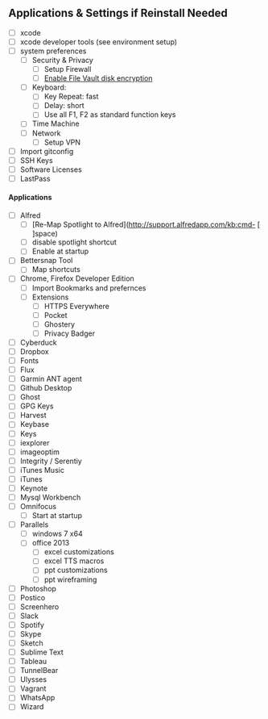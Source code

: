 ## Applications & Settings if Reinstall Needed

- [ ] xcode
- [ ] xcode developer tools (see environment setup)
- [ ] system preferences
  - [ ] Security & Privacy
    - [ ] Setup Firewall
    - [ ] [Enable File Vault disk encryption](http://support.apple.com/kb/HT4790)
  - [ ] Keyboard:
    - [ ] Key Repeat: fast
    - [ ] Delay:      short
    - [ ] Use all F1, F2 as standard function keys
  - [ ] Time Machine
  - [ ] Network
    - [ ] Setup VPN
- [ ] Import gitconfig
- [ ] SSH Keys
- [ ] Software Licenses
- [ ] LastPass

#### Applications
- [ ] Alfred
  - [ ] [Re-Map Spotlight to Alfred](http://support.alfredapp.com/kb:cmd- [ ]space) 
  - [ ] disable spotlight shortcut
  - [ ] Enable at startup
- [ ] Bettersnap Tool
  - [ ] Map shortcuts
- [ ] Chrome, Firefox Developer Edition
  - [ ] Import Bookmarks and prefernces
  - [ ] Extensions
    - [ ] HTTPS Everywhere
    - [ ] Pocket
    - [ ] Ghostery
    - [ ] Privacy Badger
- [ ] Cyberduck
- [ ] Dropbox
- [ ] Fonts
- [ ] Flux
- [ ] Garmin ANT agent
- [ ] Github Desktop
- [ ] Ghost 
- [ ] GPG Keys
- [ ] Harvest
- [ ] Keybase
- [ ] Keys
- [ ] iexplorer
- [ ] imageoptim
- [ ] Integrity / Serentiy
- [ ] iTunes Music
- [ ] iTunes 
- [ ] Keynote
- [ ] Mysql Workbench
- [ ] Omnifocus
  - [ ] Start at startup
- [ ] Parallels
  - [ ] windows 7 x64
  - [ ] office 2013
    - [ ] excel customizations
    - [ ] excel TTS macros
    - [ ] ppt customizations
    - [ ] ppt wireframing
- [ ] Photoshop
- [ ] Postico
- [ ] Screenhero
- [ ] Slack
- [ ] Spotify
- [ ] Skype
- [ ] Sketch
- [ ] Sublime Text 
- [ ] Tableau
- [ ] TunnelBear
- [ ] Ulysses
- [ ] Vagrant
- [ ] WhatsApp  
- [ ] Wizard
